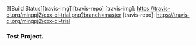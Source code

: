 [![Build Status][travis-img]][travis-repo]
[travis-img]:  https://travis-ci.org/mingpj2/cxx-ci-trial.png?branch=master
[travis-repo]: https://travis-ci.org/mingpj2/cxx-ci-trial

### Test Project.


